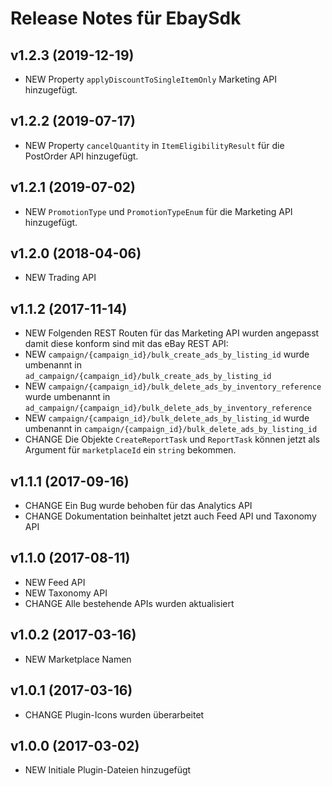 # Release Notes für EbaySdk

## v1.2.3 (2019-12-19)
- NEW Property `applyDiscountToSingleItemOnly` Marketing API hinzugefügt.

## v1.2.2 (2019-07-17)
- NEW Property `cancelQuantity` in `ItemEligibilityResult` für die PostOrder API hinzugefügt.

## v1.2.1 (2019-07-02)
- NEW `PromotionType` und `PromotionTypeEnum` für die Marketing API hinzugefügt.

## v1.2.0 (2018-04-06)
- NEW Trading API

## v1.1.2 (2017-11-14)
- NEW Folgenden REST Routen für das Marketing API wurden angepasst damit diese konform sind mit das eBay REST API:
- NEW `campaign/{campaign_id}/bulk_create_ads_by_listing_id` wurde umbenannt in `ad_campaign/{campaign_id}/bulk_create_ads_by_listing_id`
- NEW `campaign/{campaign_id}/bulk_delete_ads_by_inventory_reference` wurde umbenannt in `ad_campaign/{campaign_id}/bulk_delete_ads_by_inventory_reference`
- NEW `campaign/{campaign_id}/bulk_delete_ads_by_listing_id` wurde umbenannt in `campaign/{campaign_id}/bulk_delete_ads_by_listing_id`
- CHANGE Die Objekte `CreateReportTask` und `ReportTask` können jetzt als Argument für `marketplaceId` ein `string` bekommen.

## v1.1.1 (2017-09-16)
- CHANGE Ein Bug wurde behoben für das Analytics API
- CHANGE Dokumentation beinhaltet jetzt auch Feed API und Taxonomy API

## v1.1.0 (2017-08-11)
- NEW Feed API 
- NEW Taxonomy API
- CHANGE Alle bestehende APIs wurden aktualisiert

## v1.0.2 (2017-03-16)
- NEW Marketplace Namen

## v1.0.1 (2017-03-16)
- CHANGE Plugin-Icons wurden überarbeitet

## v1.0.0 (2017-03-02)
- NEW Initiale Plugin-Dateien hinzugefügt